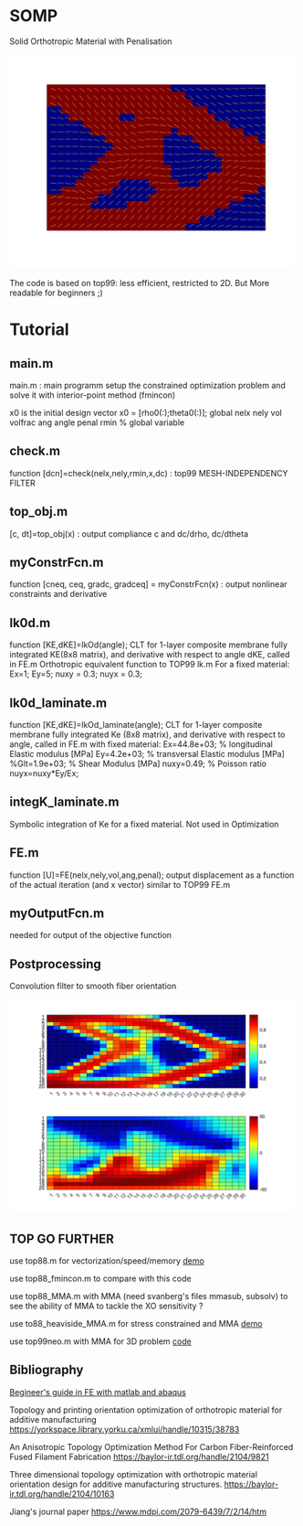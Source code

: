 # SOMP
Solid Orthotropic Material with Penalisation

<img src="Images/OutPost.jpg" alt="SOMP" width="500"/>



The code is based on top99: less efficient, restricted to 2D.
But More readable for beginners ;)

# Tutorial 

## main.m
main.m : main programm setup the constrained optimization problem and solve it with interior-point method (fmincon)

x0 is the initial design vector x0 = [rho0(:);theta0(:)];
global nelx nely vol volfrac ang angle  penal rmin % global variable

## check.m
function [dcn]=check(nelx,nely,rmin,x,dc) : top99 MESH-INDEPENDENCY FILTER

## top_obj.m
[c, dt]=top_obj(x) : output compliance c and dc/drho, dc/dtheta

## myConstrFcn.m
function [cneq, ceq, gradc, gradceq] = myConstrFcn(x) : output nonlinear constraints and derivative

## lk0d.m
function [KE,dKE]=lkOd(angle); CLT for 1-layer composite membrane fully integrated KE(8x8 matrix), and derivative with respect to angle dKE, called in FE.m
Orthotropic equivalent function to TOP99 lk.m
For a fixed material:
Ex=1;
Ey=5;
nuxy = 0.3;
nuyx = 0.3;

## lk0d_laminate.m
function [KE,dKE]=lkOd_laminate(angle); CLT for 1-layer composite membrane fully integrated Ke (8x8 matrix), and derivative with respect to angle, called in FE.m with fixed material: Ex=44.8e+03; % longitudinal Elastic modulus [MPa]
Ey=4.2e+03; % transversal Elastic modulus [MPa]
%Glt=1.9e+03; % Shear Modulus [MPa]
nuxy=0.49; % Poisson ratio
nuyx=nuxy*Ey/Ex;

## integK_laminate.m
Symbolic integration of Ke for a fixed material. Not used in Optimization

## FE.m
function [U]=FE(nelx,nely,vol,ang,penal); output displacement as a function of the actual iteration (and x vector)
similar to TOP99 FE.m

## myOutputFcn.m
needed for output of the objective function

## Postprocessing
Convolution filter to smooth fiber orientation

<img src="Images/DensityOrientationPost.jpg" alt="HEATMAP" width="500"/>


## TOP GO FURTHER

use top88.m for vectorization/speed/memory [demo](http://htmlpreview.github.io/?https://github.com/jomorlier/ALMcourse/blob/master/top88/topopt_3ptBENDING.html)

use top88_fmincon.m to compare with this code

use top88_MMA.m with MMA (need svanberg's files mmasub, subsolv) to see the ability of MMA to tackle the XO sensitivity ?

use to88_heaviside_MMA.m for stress constrained and MMA [demo](http://htmlpreview.github.io/?https://github.com/jomorlier/ALMcourse/blob/master/AdvancedTopOpt/StressBasedTopOpt.html)

use top99neo.m with MMA for 3D problem [code](https://www.topopt.mek.dtu.dk/apps-and-software/new-99-line-topology-optimization-code-written-in-matlab)


## Bibliography

[Begineer's guide in FE with matlab and abaqus](https://mihanbana.com/dl/matlab-Abaqus-mihanbana.com.pdf)

Topology and printing orientation optimization of orthotropic material for additive manufacturing
https://yorkspace.library.yorku.ca/xmlui/handle/10315/38783


An Anisotropic Topology Optimization Method For Carbon Fiber-Reinforced Fused Filament Fabrication
https://baylor-ir.tdl.org/handle/2104/9821
 

Three dimensional topology optimization with orthotropic material orientation design for additive manufacturing structures.
https://baylor-ir.tdl.org/handle/2104/10163 


Jiang's journal paper
https://www.mdpi.com/2079-6439/7/2/14/htm

